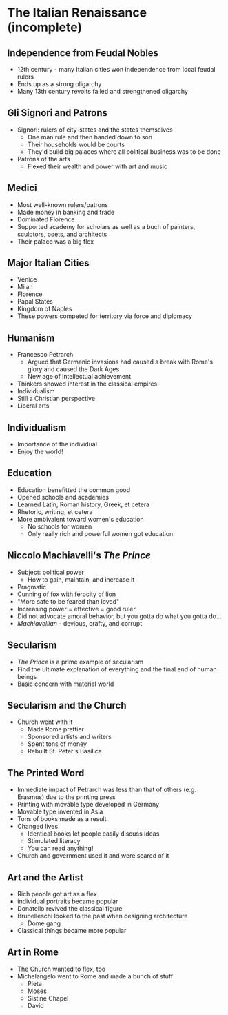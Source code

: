 # The Italian Renaissance (incomplete)

## Independence from Feudal Nobles

* 12th century - many Italian cities won independence from local feudal rulers
* Ends up as a strong oligarchy
* Many 13th century revolts failed and strengthened oligarchy

## Gli Signori and Patrons

* Signori: rulers of city-states and the states themselves
  * One man rule and then handed down to son
  * Their households would be courts
  * They'd build big palaces where all political business was to be done
* Patrons of the arts
  * Flexed their wealth and power with art and music
  
## Medici

* Most well-known rulers/patrons
* Made money in banking and trade
* Dominated Florence
* Supported academy for scholars as well as a buch of painters, sculptors, poets, and architects
* Their palace was a big flex

## Major Italian Cities

* Venice
* Milan
* Florence
* Papal States
* Kingdom of Naples
* These powers competed for territory via force and diplomacy

## Humanism

* Francesco Petrarch
  * Argued that Germanic invasions had caused a break with Rome's glory and caused the Dark Ages
  * New age of intellectual achievement
* Thinkers showed interest in the classical empires
* Individualism
* Still a Christian perspective
* Liberal arts

## Individualism

* Importance of the individual
* Enjoy the world!

## Education

* Education benefitted the common good
* Opened schools and academies
* Learned Latin, Roman history, Greek, et cetera
* Rhetoric, writing, et cetera
* More ambivalent toward women's education
  * No schools for women
  * Only really rich and powerful women got education
  
## Niccolo Machiavelli's *The Prince*

* Subject: political power
  * How to gain, maintain, and increase it
* Pragmatic
* Cunning of fox with ferocity of lion
* "More safe to be feared than loved"
* Increasing power = effective = good ruler
* Did not advocate amoral behavior, but you gotta do what you gotta do...
* *Machiavellian* - devious, crafty, and corrupt

## Secularism

* *The Prince* is a prime example of secularism
* Find the ultimate explanation of everything and the final end of human beings
* Basic concern with material world

## Secularism and the Church

* Church went with it
  * Made Rome prettier
  * Sponsored artists and writers
  * Spent tons of money
  * Rebuilt St. Peter's Basilica

## The Printed Word

* Immediate impact of Petrarch was less than that of others (e.g. Erasmus) due to the printing press
* Printing with movable type developed in Germany
* Movable type invented in Asia
* Tons of books made as a result
* Changed lives
  * Identical books let people easily discuss ideas
  * Stimulated literacy
  * You can read anything!
* Church and government used it and were scared of it

## Art and the Artist

* Rich people got art as a flex
* individual portraits became popular
* Donatello revived the classical figure
* Brunelleschi looked to the past when designing architecture
  * Dome gang
* Classical things became more popular

## Art in Rome

* The Church wanted to flex, too
* Michelangelo went to Rome and made a bunch of stuff
  * Pieta
  * Moses
  * Sistine Chapel
  * David
  